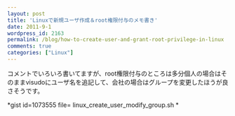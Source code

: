 ```yaml
---
layout: post
title: 'Linuxで新規ユーザ作成＆root権限付与のメモ書き'
date: 2011-9-1
wordpress_id: 2163
permalink: /blog/how-to-create-user-and-grant-root-privilege-in-linux
comments: true
categories: ["Linux"]
---
```

コメントでいろいろ書いてますが、root権限付与のところは多分個人の場合はそのままvisudoにユーザ名を追記して、会社の場合はグループを変更したほうが良さそうです。

*gist id=1073555 file= linux_create_user_modify_group.sh *
